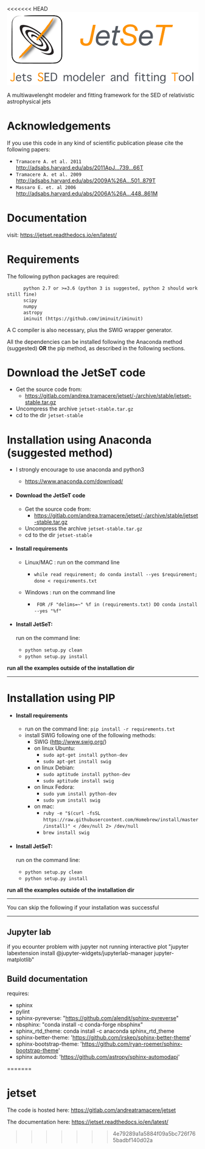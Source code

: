 <<<<<<< HEAD
![img](./logo/logo_large.png)


A multiwavelenght modeler and fitting framework for the SED of relativistic  astrophysical jets




# Acknowledgements

If you use this code in any kind of scientific publication please cite the following papers:

* `Tramacere A. et al. 2011` http://adsabs.harvard.edu/abs/2011ApJ...739...66T
* `Tramacere A. et al. 2009` http://adsabs.harvard.edu/abs/2009A%26A...501..879T
* `Massaro E. et. al 2006`   http://adsabs.harvard.edu/abs/2006A%26A...448..861M

# Documentation
visit: https://jetset.readthedocs.io/en/latest/

#  Requirements
The following python packages are required:

          python 2.7 or >=3.6 (python 3 is suggested, python 2 should work still fine)
          scipy
          numpy
          astropy
          iminuit (https://github.com/iminuit/iminuit)
         


A C compiler is also necessary, plus the SWIG wrapper generator.

All the dependencies can be installed following the Anaconda method 
(suggested) **OR** the pip method, as described in the following sections.



# Download the JetSeT code
   - Get the source code from: 
     - https://gitlab.com/andrea.tramacere/jetset/-/archive/stable/jetset-stable.tar.gz
   - Uncompress the  archive  `jetset-stable.tar.gz`
   - cd to  the dir `jetset-stable`

# Installation using Anaconda (suggested method)
 - I strongly encourage to use anaconda and python3
   - https://www.anaconda.com/download/

 - #### Download the JetSeT code
   - Get the source code from: 
     - https://gitlab.com/andrea.tramacere/jetset/-/archive/stable/jetset-stable.tar.gz
   - Uncompress the  archive  `jetset-stable.tar.gz`
   - cd to  the dir `jetset-stable`


 - #### Install requirements 
  
    * Linux/MAC : run on the command line
        - `while read requirement; do conda install --yes $requirement; done < requirements.txt`
     
    * Windows   : run on the command line
        - ` FOR /F "delims=~" %f in (requirements.txt) DO conda install --yes "%f"`

 - #### Install JetSeT: 
   run on the command line: 
     * `python setup.py clean`
     * `python setup.py install`

**run all the examples outside of the installation dir**

---------
# Installation using PIP 

 - #### Install requirements 
    - run on the command line: `pip install -r requirements.txt `
    - install SWIG following one of the following methods:
        - SWIG (http://www.swig.org/)
        - on linux Ubuntu:
            - `sudo apt-get install python-dev`
            - `sudo apt-get install swig`
         - on linux Debian:
            - `sudo aptitude install python-dev`
            - `sudo aptitude install swig`
         - on linux Fedora:
            - `sudo yum install python-dev`
            - `sudo yum install swig`
         - on mac:
            - `ruby -e "$(curl -fsSL https://raw.githubusercontent.com/Homebrew/install/master/install)" < /dev/null 2> /dev/null`
            - `brew install swig`
     

- #### Install JetSeT: 
   run on the command line: 
     * `python setup.py clean`
     * `python setup.py install`


**run all the examples outside of the installation dir**




--------------------------------------------------------------

You can skip the following if your installation was successful


--------------------------------------------------------------

 Jupyter lab
--------------------
if you ecounter problem with jupyter not running interactive plot
"jupyter labextension install @jupyter-widgets/jupyterlab-manager jupyter-matplotlib"

Build documentation
-------------------
 requires: 
    
 - sphinx
 - pylint
 - sphinx-pyreverse: "https://github.com/alendit/sphinx-pyreverse"
 - nbsphinx: "conda install -c conda-forge nbsphinx"
 - sphinx_rtd_theme: conda install -c anaconda sphinx_rtd_theme 
 - sphinx-better-theme: 'https://github.com/irskep/sphinx-better-theme' 
 - sphinx-bootstrap-theme: 'https://github.com/ryan-roemer/sphinx-bootstrap-theme'
 - sphinx automod: 'https://github.com/astropy/sphinx-automodapi'    
 
 
 
=======
# jetset

The code is hosted here: https://gitlab.com/andreatramacere/jetset

The documentation here: https://jetset.readthedocs.io/en/latest/
>>>>>>> 4e79289a1a5884f09a5bc726f765badbf140d02a
